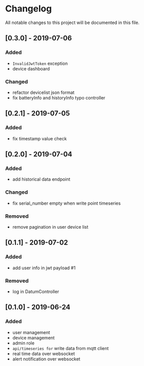 # Changelog
All notable changes to this project will be documented in this file.

## [0.3.0] - 2019-07-06
### Added
- `InvalidJwtToken` exception
- device dashboard

### Changed
- refactor devicelist json format
- fix batteryInfo and historyInfo typo controller

## [0.2.1] - 2019-07-05
### Added
- fix timestamp value check

## [0.2.0] - 2019-07-04
### Added
- add historical data endpoint

### Changed
- fix serial_number empty when write point timeseries

### Removed
- remove pagination in user device list

## [0.1.1] - 2019-07-02
### Added
- add user info in jwt payload #1

### Removed
- log in DatumController

## [0.1.0] - 2019-06-24
### Added
- user management
- device management
- admin role
- `api/timeseries for` write data from mqtt client
- real time data over websocket
- alert notification over websocket

